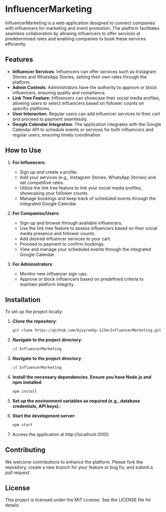 # InfluencerMarketing

InfluencerMarketing is a web application designed to connect companies with influencers for marketing and event promotion. The platform facilitates seamless collaboration by allowing influencers to offer services at predetermined rates and enabling companies to book these services efficiently.

## Features

- **Influencer Services**: Influencers can offer services such as Instagram Stories and WhatsApp Stories, setting their own rates through the platform.
- **Admin Controls**: Administrators have the authority to approve or block influencers, ensuring quality and compliance.
- **Link Tree Feature**: Influencers can showcase their social media profiles, allowing users to select influencers based on follower counts on specific platforms.
- **User Interaction**: Regular users can add influencer services to their cart and proceed to payment seamlessly.
- **Google Calendar Integration**: The application integrates with the Google Calendar API to schedule events or services for both influencers and regular users, ensuring timely coordination.

## How to Use

1. **For Influencers**:
   - Sign up and create a profile.
   - Add your services (e.g., Instagram Stories, WhatsApp Stories) and set competitive rates.
   - Utilize the link tree feature to link your social media profiles, showcasing your follower counts.
   - Manage bookings and keep track of scheduled events through the integrated Google Calendar.

2. **For Companies/Users**:
   - Sign up and browse through available influencers.
   - Use the link tree feature to assess influencers based on their social media presence and follower counts.
   - Add desired influencer services to your cart.
   - Proceed to payment to confirm bookings.
   - View and manage your scheduled events through the integrated Google Calendar.

3. **For Administrators**:
   - Monitor new influencer sign-ups.
   - Approve or block influencers based on predefined criteria to maintain platform integrity.

## Installation

To set up the project locally:

1. **Clone the repository**:

   ```bash
   git clone https://github.com/Ajayreddy-1234/InfluencerMarketing.git

2. **Navigate to the project directory**:

   ```bash
   cd InfluencerMarketing

2. **Navigate to the project directory**:

   ```bash
   cd InfluencerMarketing
   
3. **Install the necessary dependencies. Ensure you have Node.js and npm installed**:

   ```bash
   npm install

4. **Set up the environment variables as required (e.g., database credentials, API keys).**:

5. **Start the development server**:

   ```bash
   npm start
6. Access the application at http://localhost:3000.

## Contributing
We welcome contributions to enhance the platform. Please fork the repository, create a new branch for your feature or bug fix, and submit a pull request.

## License
This project is licensed under the MIT License. See the LICENSE file for details.
